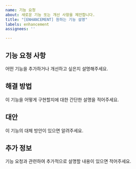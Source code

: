 ```yaml
---
name: 기능 요청
about: 새로운 기능 또는 개선 사항을 제안합니다.
title: "[ENHANCEMENT] 원하는 기능 설명"
labels: enhancement
assignees: ''

---
```


## 기능 요청 사항
어떤 기능을 추가하거나 개선하고 싶은지 설명해주세요.

## 해결 방법
이 기능을 어떻게 구현할지에 대한 간단한 설명을 적어주세요.

## 대안
이 기능의 대체 방안이 있으면 알려주세요.

## 추가 정보
기능 요청과 관련하여 추가적으로 설명할 내용이 있으면 적어주세요.

